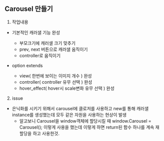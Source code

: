 ## Carousel 만들기

1. 작업내용
  - 기본적인 캐러샐 기능 완성
    - 부모크기에 캐러샐 크기 맞추기
    - prev, next 버튼으로 캐러샐 움직이기
    - controller로 움직이기

  - option extends 
    - view( 한번에 보이는 이미지 개수 ) 완성
    - controller( controller 유무 선택 ) 완성
    - hover_effect( hover시 scale변화 유무 선택 ) 완성

2. issue
  - 은닉화를 시키기 위해서 carousel에 클로저를 사용하고 new를 통해 캐러샐 instance를 생성했는데 모두
    같은 자원을 사용하는 현상이 발생
    - 알고보니 Carousel을 window객체에 할당시킬 때 window.Carousel = Carousel(); 이렇게 사용을 했는데 이렇게 하면 return된 함수 하나를 계속 재할당을 하고 사용한것.